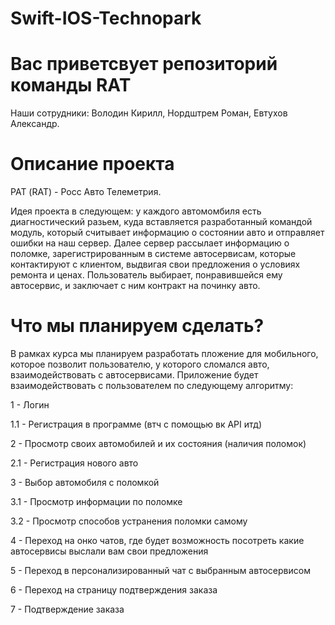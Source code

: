 # Swift-IOS-Technopark

# Вас приветсвует репозиторий команды RAT
Наши сотрудники:
                Володин Кирилл,
                Нордштрем Роман,
                Евтухов Александр.
# Описание проекта
РАТ (RAT) - Росс Авто Телеметрия.

Идея проекта в следующем: у каждого автомомбиля есть диагностический разьем, куда вставляется разработанный командой модуль,
который считывает информацию о состоянии авто и отправляет ошибки на наш сервер. Далее сервер рассылает информацию о поломке,
зарегистрированным в системе автосервисам, которые контактируют с клиентом, выдвигая свои предложения о условиях ремонта и ценах.
Пользователь выбирает, понравившейся ему автосервис, и заключает с ним контракт на починку авто.

# Что мы планируем сделать?
В рамках курса мы планируем разработать пложение для мобильного, которое позволит пользователю, у которого сломался авто,
взаимодействовать с автосервисами. Приложение будет взаимодействовать с пользователем по следующему алгоритму:

1 - Логин

1.1 - Регистрация в программе (втч с помощью вк API итд)

2 - Просмотр своих автомобилей и их состояния (наличия поломок)

2.1 - Регистрация нового авто

3 - Выбор автомобиля с поломкой

3.1 - Просмотр информации по поломке

3.2 - Просмотр способов устранения поломки самому

4 - Переход на онко чатов, где будет возможность посотреть какие автосервисы выслали вам свои предложения

5 - Переход в персонализированный чат с выбранным автосервисом

6 - Переход на страницу подтверждения заказа

7 - Подтверждение заказа
